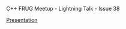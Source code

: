 C++ FRUG Meetup - Lightning Talk - Issue 38

[Presentation](https://guillaume-michel.github.io/frug38/)